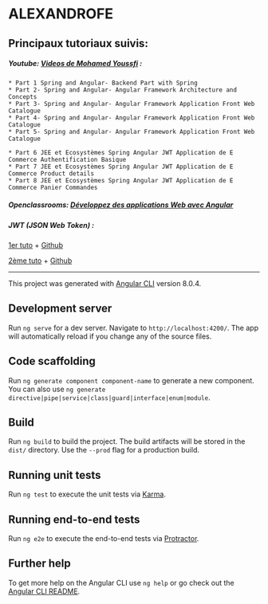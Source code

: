 # ALEXANDROFE

## Principaux tutoriaux suivis:
##### Youtube: [Videos de Mohamed Youssfi](https://www.youtube.com/user/mohamedYoussfi/videos) :

    * Part 1 Spring and Angular- Backend Part with Spring
    * Part 2- Spring and Angular- Angular Framework Architecture and Concepts
    * Part 3- Spring and Angular- Angular Framework Application Front Web Catalogue
    * Part 4- Spring and Angular- Angular Framework Application Front Web Catalogue
    * Part 5- Spring and Angular- Angular Framework Application Front Web Catalogue
    
    * Part 6 JEE et Ecosystèmes Spring Angular JWT Application de E Commerce Authentification Basique
    * Part 7 JEE et Ecosystèmes Spring Angular JWT Application de E Commerce Product details
    * Part 8 JEE et Ecosystèmes Spring Angular JWT Application de E Commerce Panier Commandes
    
##### Openclassrooms: [Développez des applications Web avec Angular](https://openclassrooms.com/fr/courses/4668271-developpez-des-applications-web-avec-angular)

##### JWT (JSON Web Token) :
[1er tuto](https://www.devglan.com/spring-boot/spring-boot-angular-8-example) + 
[Github](https://github.com/only2dhir/spring-boot-jwt.git)

[2ème tuto](https://fr.slideshare.net/mohamedyoussfi9/scurit-des-applications-web-avec-json-web-token-jwt?from_action=save) +
[Github](https://github.com/mohamedYoussfi/spring-security-jwt-micro-service.git)

---
This project was generated with [Angular CLI](https://github.com/angular/angular-cli) version 8.0.4.

## Development server

Run `ng serve` for a dev server. Navigate to `http://localhost:4200/`. The app will automatically reload if you change any of the source files.

## Code scaffolding

Run `ng generate component component-name` to generate a new component. You can also use `ng generate directive|pipe|service|class|guard|interface|enum|module`.

## Build

Run `ng build` to build the project. The build artifacts will be stored in the `dist/` directory. Use the `--prod` flag for a production build.

## Running unit tests

Run `ng test` to execute the unit tests via [Karma](https://karma-runner.github.io).

## Running end-to-end tests

Run `ng e2e` to execute the end-to-end tests via [Protractor](http://www.protractortest.org/).

## Further help

To get more help on the Angular CLI use `ng help` or go check out the [Angular CLI README](https://github.com/angular/angular-cli/blob/master/README.md).
